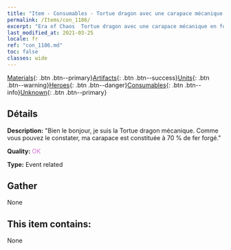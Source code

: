 ```yaml
---
title: "Item - Consumables - Tortue dragon avec une carapace mécanique en forme de marmite"
permalink: /Items/con_1186/
excerpt: "Era of Chaos  Tortue dragon avec une carapace mécanique en forme de marmite"
last_modified_at: 2021-03-25
locale: fr
ref: "con_1186.md"
toc: false
classes: wide
---
```

 [Materials](/fr/Items/){: .btn .btn--primary}[Artifacts](/fr/Items/Artifacts/){: .btn .btn--success}[Units](/fr/Items/Units/){: .btn .btn--warning}[Heroes](/fr/Items/Heroes/){: .btn .btn--danger}[Consumables](/fr/Items/Consumables/){: .btn .btn--info}[Unknown](/fr/Items/Unknown/){: .btn .btn--primary}

## Détails
 **Description:** \"Bien le bonjour, je suis la Tortue dragon mécanique. Comme vous pouvez le constater, ma carapace est constituée à 70 % de fer forgé.\"

 **Quality:** <span style="color: #DA70D6">OK</span>

 **Type:** Event related

## Gather

  None

## This item contains:

  None

